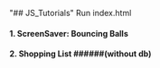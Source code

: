 "## JS_Tutorials" 
Run index.html

#### 1. ScreenSaver: Bouncing Balls

#### 2. Shopping List ######(without db)
